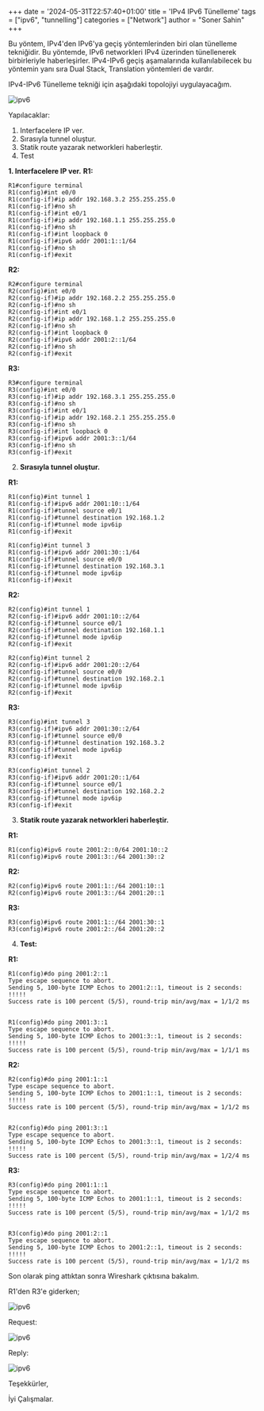 +++
date = '2024-05-31T22:57:40+01:00'
title = 'IPv4 IPv6 Tünelleme'
tags = ["ipv6", "tunnelling"]
categories = ["Network"]
author = "Soner Sahin"
+++

Bu yöntem, IPv4'den IPv6'ya geçiş yöntemlerinden biri olan tünelleme tekniğidir. Bu yöntemde, IPv6 networkleri IPv4 üzerinden tünellenerek birbirleriyle haberleşirler. IPv4-IPv6 geçiş aşamalarında kullanılabilecek bu yöntemin yanı sıra Dual Stack, Translation yöntemleri de vardır.

IPv4-IPv6 Tünelleme tekniği için aşağıdaki topolojiyi uygulayacağım.

![ipv6](/images/Ipv4Ipv6Tunelleme/1.png)

Yapılacaklar:
1. Interfacelere IP ver.
2. Sırasıyla tunnel oluştur.
3. Statik route yazarak networkleri haberleştir.
4. Test

**1. Interfacelere IP ver.**
**R1:**
```
R1#configure terminal 
R1(config)#int e0/0
R1(config-if)#ip addr 192.168.3.2 255.255.255.0
R1(config-if)#no sh
R1(config-if)#int e0/1
R1(config-if)#ip addr 192.168.1.1 255.255.255.0
R1(config-if)#no sh
R1(config-if)#int loopback 0
R1(config-if)#ipv6 addr 2001:1::1/64
R1(config-if)#no sh
R1(config-if)#exit
```

**R2:**
```
R2#configure terminal 
R2(config)#int e0/0
R2(config-if)#ip addr 192.168.2.2 255.255.255.0
R2(config-if)#no sh
R2(config-if)#int e0/1
R2(config-if)#ip addr 192.168.1.2 255.255.255.0
R2(config-if)#no sh
R2(config-if)#int loopback 0
R2(config-if)#ipv6 addr 2001:2::1/64
R2(config-if)#no sh
R2(config-if)#exit
```

**R3:**
```
R3#configure terminal 
R3(config)#int e0/0
R3(config-if)#ip addr 192.168.3.1 255.255.255.0
R3(config-if)#no sh
R3(config-if)#int e0/1
R3(config-if)#ip addr 192.168.2.1 255.255.255.0
R3(config-if)#no sh
R3(config-if)#int loopback 0
R3(config-if)#ipv6 addr 2001:3::1/64
R3(config-if)#no sh
R3(config-if)#exit
```


2. **Sırasıyla tunnel oluştur.**

**R1:**
```
R1(config)#int tunnel 1
R1(config-if)#ipv6 addr 2001:10::1/64
R1(config-if)#tunnel source e0/1
R1(config-if)#tunnel destination 192.168.1.2
R1(config-if)#tunnel mode ipv6ip 
R1(config-if)#exit

R1(config)#int tunnel 3
R1(config-if)#ipv6 addr 2001:30::1/64
R1(config-if)#tunnel source e0/0
R1(config-if)#tunnel destination 192.168.3.1 
R1(config-if)#tunnel mode ipv6ip
R1(config-if)#exit
```

**R2:**
```
R2(config)#int tunnel 1
R2(config-if)#ipv6 addr 2001:10::2/64 
R2(config-if)#tunnel source e0/1
R2(config-if)#tunnel destination 192.168.1.1 
R2(config-if)#tunnel mode ipv6ip
R2(config-if)#exit

R2(config)#int tunnel 2
R2(config-if)#ipv6 addr 2001:20::2/64
R2(config-if)#tunnel source e0/0
R2(config-if)#tunnel destination 192.168.2.1
R2(config-if)#tunnel mode ipv6ip
R2(config-if)#exit
```

**R3:**
```
R3(config)#int tunnel 3
R3(config-if)#ipv6 addr 2001:30::2/64
R3(config-if)#tunnel source e0/0
R3(config-if)#tunnel destination 192.168.3.2
R3(config-if)#tunnel mode ipv6ip
R3(config-if)#exit

R3(config)#int tunnel 2
R3(config-if)#ipv6 addr 2001:20::1/64
R3(config-if)#tunnel source e0/1
R3(config-if)#tunnel destination 192.168.2.2
R3(config-if)#tunnel mode ipv6ip
R3(config-if)#exit
```


3. **Statik route yazarak networkleri haberleştir.**

**R1:**
```
R1(config)#ipv6 route 2001:2::0/64 2001:10::2
R1(config)#ipv6 route 2001:3::/64 2001:30::2
```

**R2:**
```
R2(config)#ipv6 route 2001:1::/64 2001:10::1
R2(config)#ipv6 route 2001:3::/64 2001:20::1
```

**R3:**
```
R3(config)#ipv6 route 2001:1::/64 2001:30::1
R3(config)#ipv6 route 2001:2::/64 2001:20::2 
```


4. **Test:**

**R1:**
```
R1(config)#do ping 2001:2::1
Type escape sequence to abort.
Sending 5, 100-byte ICMP Echos to 2001:2::1, timeout is 2 seconds:
!!!!!
Success rate is 100 percent (5/5), round-trip min/avg/max = 1/1/2 ms


R1(config)#do ping 2001:3::1
Type escape sequence to abort.
Sending 5, 100-byte ICMP Echos to 2001:3::1, timeout is 2 seconds:
!!!!!
Success rate is 100 percent (5/5), round-trip min/avg/max = 1/1/1 ms
```

**R2:**
```
R2(config)#do ping 2001:1::1
Type escape sequence to abort.
Sending 5, 100-byte ICMP Echos to 2001:1::1, timeout is 2 seconds:
!!!!!
Success rate is 100 percent (5/5), round-trip min/avg/max = 1/1/2 ms


R2(config)#do ping 2001:3::1
Type escape sequence to abort.
Sending 5, 100-byte ICMP Echos to 2001:3::1, timeout is 2 seconds:
!!!!!
Success rate is 100 percent (5/5), round-trip min/avg/max = 1/2/4 ms
```

**R3:**
```
R3(config)#do ping 2001:1::1
Type escape sequence to abort.
Sending 5, 100-byte ICMP Echos to 2001:1::1, timeout is 2 seconds:
!!!!!
Success rate is 100 percent (5/5), round-trip min/avg/max = 1/1/2 ms


R3(config)#do ping 2001:2::1
Type escape sequence to abort.
Sending 5, 100-byte ICMP Echos to 2001:2::1, timeout is 2 seconds:
!!!!!
Success rate is 100 percent (5/5), round-trip min/avg/max = 1/1/2 ms
```


Son olarak ping attıktan sonra Wireshark çıktısına bakalım.

R1'den R3'e giderken;

![ipv6](/images/Ipv4Ipv6Tunelleme/2.png)

Request:

![ipv6](/images/Ipv4Ipv6Tunelleme/3.png)

Reply:

![ipv6](/images/Ipv4Ipv6Tunelleme/4.png)


Teşekkürler,

İyi Çalışmalar.